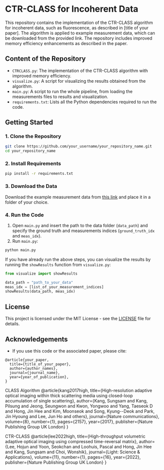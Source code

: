 
# CTR-CLASS for Incoherent Data

This repository contains the implementation of the CTR-CLASS algorithm for incoherent data, such as fluorescence, as described in [title of your paper]. The algorithm is applied to example measurement data, which can be downloaded from the provided link. The repository includes improved memory efficiency enhancements as described in the paper.

## Content of the Repository

- `CTRCLASS.py`: The implementation of the CTR-CLASS algorithm with improved memory efficiency.
- `visualize.py`: A script for visualizing the results obtained from the algorithm.
- `main.py`: A script to run the whole pipeline, from loading the measurements files to results and visualization.
- `requirements.txt`: Lists all the Python dependencies required to run the code.

## Getting Started

### 1. Clone the Repository

```sh
git clone https://github.com/your_username/your_repository_name.git
cd your_repository_name
```

### 2. Install Requirements

```sh
pip install -r requirements.txt
```

### 3. Download the Data

Download the example measurement data from [this link](https://drive.google.com/drive/folders/18A_W_JemctYMtloonCAh3RTWsZfOJyJN?usp=sharing) and place it in a folder of your choice.

### 4. Run the Code

1. Open `main.py` and insert the path to the data folder (`data_path`) and specify the ground truth and measurements indices (`ground_truth_idx` and `meas_idx`).
2. Run `main.py`:

```sh
python main.py
```

If you have already run the above steps, you can visualize the results by running the `showResults` function from `visualize.py`:

```python
from visualize import showResults

data_path = "path_to_your_data"
meas_idx = [list_of_your_measurement_indices]
showResults(data_path, meas_idx)
```

## License

This project is licensed under the MIT License - see the [LICENSE](LICENSE) file for details.

## Acknowledgements

- If you use this code or the associated paper, please cite:

```
@article{your_paper,
  title={title_of_your_paper},
  author={author_names},
  journal={journal_name},
  year={year_of_publication},
}
```

CLASS Algorithm
@article{kang2017high,
  title={High-resolution adaptive optical imaging within thick scattering media using closed-loop accumulation of single scattering},
  author={Kang, Sungsam and Kang, Pilsung and Jeong, Seungwon and Kwon, Yongwoo and Yang, Taeseok D and Hong, Jin Hee and Kim, Moonseok and Song, Kyung--Deok and Park, Jin Hyoung and Lee, Jun Ho and others},
  journal={Nature communications},
  volume={8},
  number={1},
  pages={2157},
  year={2017},
  publisher={Nature Publishing Group UK London}
}

CTR-CLASS
@article{lee2022high,
  title={High-throughput volumetric adaptive optical imaging using compressed time-reversal matrix},
  author={Lee, Hojun and Yoon, Seokchan and Loohuis, Pascal and Hong, Jin Hee and Kang, Sungsam and Choi, Wonshik},
  journal={Light: Science \& Applications},
  volume={11},
  number={1},
  pages={16},
  year={2022},
  publisher={Nature Publishing Group UK London}
}